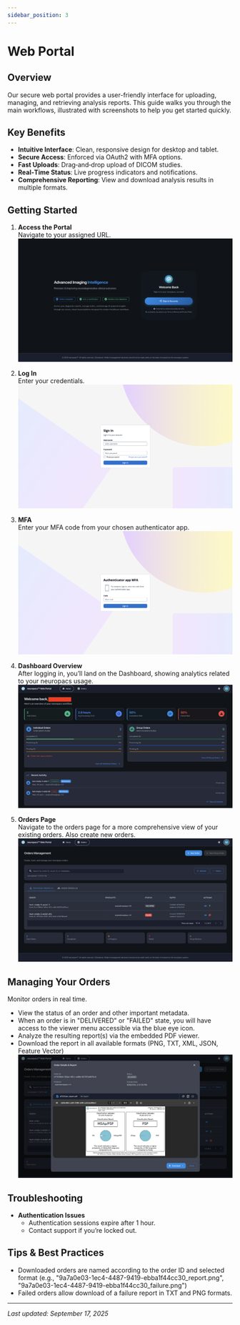 ```yaml
---
sidebar_position: 3
---
```


# Web Portal

## Overview

Our secure web portal provides a user-friendly interface for uploading, managing, and retrieving analysis reports. This guide walks you through the main workflows, illustrated with screenshots to help you get started quickly.

## Key Benefits

- **Intuitive Interface**: Clean, responsive design for desktop and tablet.
- **Secure Access**: Enforced via OAuth2 with MFA options.
- **Fast Uploads**: Drag‑and‑drop upload of DICOM studies.
- **Real‑Time Status**: Live progress indicators and notifications.
- **Comprehensive Reporting**: View and download analysis results in multiple formats.

## Getting Started

1. **Access the Portal**  
   Navigate to your assigned URL.
   ![Landing Page](/img/web_portal_sign_in.png)

2. **Log In**  
   Enter your credentials.  
   ![Login Page](/img/web_portal_cognito_sign_in.png)

3. **MFA**  
   Enter your MFA code from your chosen authenticator app.  
   ![Login Page](/img/web_portal_cognito_mfa.png)

4. **Dashboard Overview**  
   After logging in, you’ll land on the Dashboard, showing analytics related to your neuropacs usage.  
   ![Dashboard Overview](/img/web_portal_home_page.png)

5. **Orders Page**  
   Navigate to the orders page for a more comprehensive view of your existing orders. Also create new orders.  
   ![Dashboard Overview](/img/web_portal_orders_page.png)

## Managing Your Orders

Monitor orders in real time.

- View the status of an order and other important metadata.
- When an order is in "DELIVERED" or "FAILED" state, you will have access to the viewer menu accessible via the blue eye icon.
- Analyze the resulting report(s) via the embedded PDF viewer.
- Download the report in all available formats (PNG, TXT, XML, JSON, Feature Vector)
  ![Order Report Management Diagnostic Report](/img/web_portal_diagnostic_report.png)

<!-- - **Batch Orders - Actions**

  - **Download** (ZIP, Aggregated CSV)
    - Note: Downloading a batch order will only download associated orders that are completed ("DELIVERED"/"FAILED")
    - Note: After selecting a format, the report will be downloaded to your local file system
  - **Associated Orders** Select "+" next to the desired batch order to view all associated individual orders

  ![Batch Order View Expanded](/img/portal_batch_order.png) -->

## Troubleshooting

- **Authentication Issues**
  - Authentication sessions expire after 1 hour.
  - Contact support if you’re locked out.

## Tips & Best Practices

- Downloaded orders are named according to the order ID and selected format (e.g., "9a7a0e03-1ec4-4487-9419-ebba1f44cc30_report.png", "9a7a0e03-1ec4-4487-9419-ebba1f44cc30_failure.png")
- Failed orders allow download of a failure report in TXT and PNG formats.

---

_Last updated: September 17, 2025_

